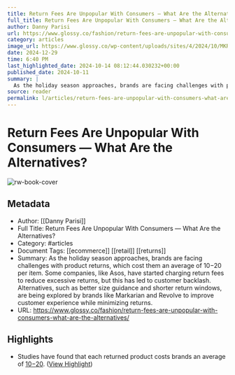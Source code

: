 ```yaml
---
title: Return Fees Are Unpopular With Consumers — What Are the Alternatives?
full_title: Return Fees Are Unpopular With Consumers — What Are the Alternatives?
author: Danny Parisi
url: https://www.glossy.co/fashion/return-fees-are-unpopular-with-consumers-what-are-the-alternatives/
category: articles
image_url: https://www.glossy.co/wp-content/uploads/sites/4/2024/10/MKRes25-120-Edit_copy-copy.jpg
date: 2024-12-29
time: 6:40 PM
last_highlighted_date: 2024-10-14 08:12:44.030232+00:00
published_date: 2024-10-11
summary: |
  As the holiday season approaches, brands are facing challenges with product returns, which cost them an average of $10-$20 per item. Some companies, like Asos, have started charging return fees to reduce excessive returns, but this has led to customer backlash. Alternatives, such as better size guidance and shorter return windows, are being explored by brands like Markarian and Revolve to improve customer experience while minimizing returns.
source: reader
permalink: l/articles/return-fees-are-unpopular-with-consumers-what-are-the-alternatives
---
```

# Return Fees Are Unpopular With Consumers — What Are the Alternatives?

![rw-book-cover](https://www.glossy.co/wp-content/uploads/sites/4/2024/10/MKRes25-120-Edit_copy-copy.jpg)

## Metadata
- Author: [[Danny Parisi]]
- Full Title: Return Fees Are Unpopular With Consumers — What Are the Alternatives?
- Category: #articles
- Document Tags: [[ecommerce]] [[retail]] [[returns]] 
- Summary: As the holiday season approaches, brands are facing challenges with product returns, which cost them an average of $10-$20 per item. Some companies, like Asos, have started charging return fees to reduce excessive returns, but this has led to customer backlash. Alternatives, such as better size guidance and shorter return windows, are being explored by brands like Markarian and Revolve to improve customer experience while minimizing returns.
- URL: https://www.glossy.co/fashion/return-fees-are-unpopular-with-consumers-what-are-the-alternatives/

## Highlights
- Studies have found that each returned product costs brands an average of [$10-$20](https://www.forbes.com/sites/blakemorgan/2021/01/25/retailers-dont-want-returns-heres-what-it-means-for-customers/). ([View Highlight](https://read.readwise.io/read/01ja5150b27821k0fcdehegb2w))


